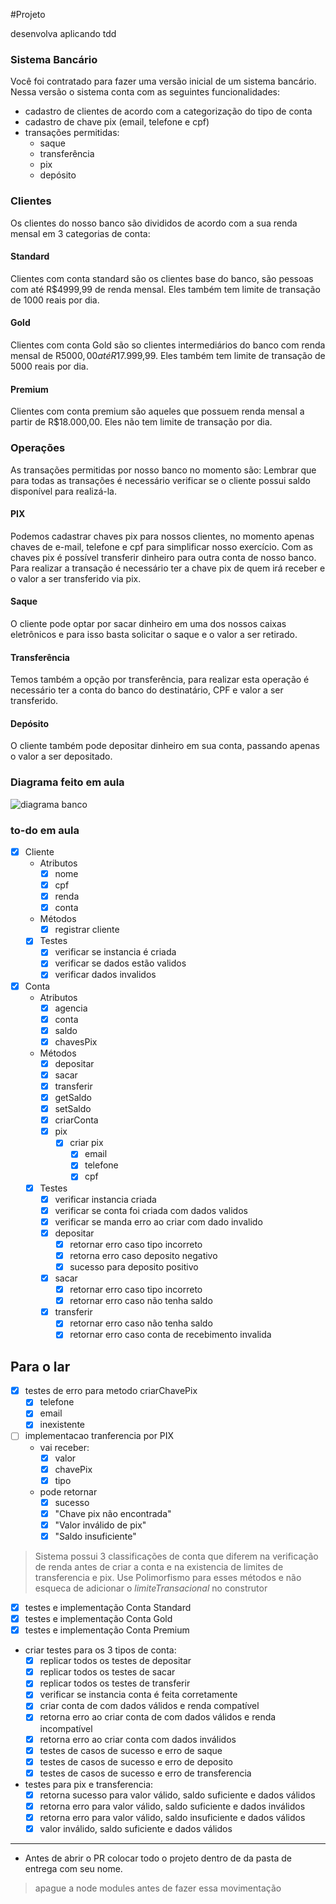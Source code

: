 #Projeto

desenvolva aplicando tdd

### Sistema Bancário

Você foi contratado para fazer uma versão inicial de um sistema bancário. Nessa versão o sistema conta com as seguintes funcionalidades:
- cadastro de clientes de acordo com a categorização do tipo de conta
- cadastro de chave pix (email, telefone e cpf)
- transações permitidas:
  - saque
  - transferência
  - pix
  - depósito

### Clientes
Os clientes do nosso banco são divididos de acordo com a sua renda mensal em 3 categorias de conta:
#### Standard
Clientes com conta standard são os clientes base do banco, são pessoas com até R$4999,99 de renda mensal. 
Eles também tem limite de transação de 1000 reais por dia.

#### Gold
Clientes com conta Gold são so clientes intermediários do banco com renda mensal de R$5000,00 até R$17.999,99. 
Eles também tem limite de transação de 5000 reais por dia.

#### Premium
Clientes com conta premium são aqueles que possuem renda mensal a partir de R$18.000,00.
Eles não tem limite de transação por dia.

### Operações
As transações permitidas por nosso banco no momento são:
Lembrar que para todas as transações é necessário verificar se o cliente possui saldo disponível para realizá-la.

#### PIX
Podemos cadastrar chaves pix para nossos clientes, no momento apenas chaves de e-mail, telefone e cpf para simplificar nosso exercício. Com as chaves pix é possível transferir dinheiro para outra conta de nosso banco. Para realizar a transação é necessário ter a chave pix de quem irá receber e o valor a ser transferido via pix.

#### Saque
O cliente pode optar por sacar dinheiro em uma dos nossos caixas eletrônicos e para isso basta solicitar o saque e o valor a ser retirado.

#### Transferência
Temos também a opção por transferência, para realizar esta operação é necessário ter a conta do banco do destinatário, CPF e valor a ser transferido.

#### Depósito
O cliente também pode depositar dinheiro em sua conta, passando apenas o valor a ser depositado.

### Diagrama feito em aula
  <img src="../../assets/diagrama_bancao.png" alt="diagrama banco" >

### to-do em aula
- [x] Cliente
  - Atributos
    - [x] nome
    - [x] cpf
    - [x] renda
    - [x] conta
  - Métodos
    - [x] registrar cliente
  - [x] Testes
    - [x] verificar se instancia é criada
    - [x] verificar se dados estão validos
    - [x] verificar dados invalidos

- [x] Conta
  - Atributos
    - [x] agencia
    - [x] conta
    - [x] saldo
    - [x] chavesPix
  - Métodos
    - [x] depositar
    - [x] sacar
    - [x] transferir
    - [x] getSaldo
    - [x] setSaldo
    - [x] criarConta
    - [x] pix
      - [x] criar pix
        - [x] email
        - [x] telefone
        - [x] cpf
  - [x] Testes
    - [x] verificar instancia criada
    - [x] verificar se conta foi criada com dados validos
    - [x] verificar se manda erro ao criar com dado invalido
    - [x] depositar 
      - [x] retornar erro caso tipo incorreto
      - [x] retorna erro caso deposito negativo
      - [x] sucesso para deposito positivo 
    - [x] sacar 
      - [x] retornar erro caso tipo incorreto
      - [x] retornar erro caso não tenha saldo
    - [x] transferir
      - [x] retornar erro caso não tenha saldo
      - [x] retornar erro caso conta de recebimento invalida

## Para o lar
- [x] testes de erro para metodo criarChavePix 
  - [x] telefone
  - [x] email
  - [x] inexistente
- [ ] implementacao tranferencia por PIX
  - vai receber:
    - [x] valor
    - [x] chavePix
    - [x] tipo
  - pode retornar
    - [x] sucesso
    - [x] "Chave pix não encontrada"
    - [x] "Valor inválido de pix"
    - [x] "Saldo insuficiente"
> Sistema possui 3 classificações de conta que diferem na verificação de renda antes de criar a conta e na existencia de limites de transferencia e pix. Use Polimorfismo para esses métodos e não esqueca de adicionar o *limiteTransacional* no construtor 
- [x] testes e implementação Conta Standard
- [x] testes e implementação Conta Gold 
- [x] testes e implementação Conta Premium
- criar testes para os 3 tipos de conta: 
  - [x] replicar todos os testes de depositar
  - [x] replicar todos os testes de sacar
  - [x] replicar todos os testes de transferir
  - [x] verificar se instancia conta é feita corretamente
  - [x] criar conta de com dados válidos e renda compatível
  - [x] retorna erro ao criar conta de com dados válidos e renda incompatível
  - [x] retorna erro ao criar conta com dados inválidos
  - [x] testes de casos de sucesso e erro de saque 
  - [x] testes de casos de sucesso e erro de deposito 
  - [x] testes de casos de sucesso e erro de transferencia
- testes para pix e transferencia:
  - [x] retorna sucesso para valor válido, saldo suficiente e dados válidos
  - [x] retorna erro para valor válido, saldo suficiente e dados inválidos
  - [x] retorna erro para valor válido, saldo insuficiente e dados válidos
  - [x] valor inválido, saldo suficiente e dados válidos

---
- Antes de abrir o PR colocar todo o projeto dentro de da pasta de entrega com seu nome.
> apague a node modules antes de fazer essa movimentação 